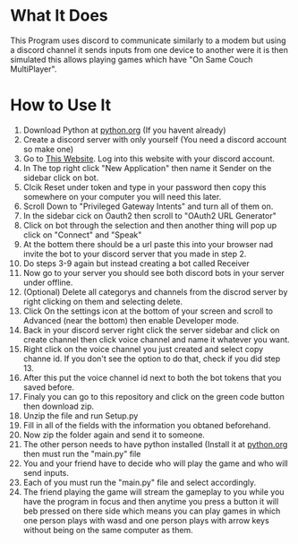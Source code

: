 # What It Does
This Program uses discord to communicate similarly to a modem but using a discord channel it sends inputs from one device to another were it is then simulated this allows playing games which have  "On Same Couch MultiPlayer".
# How to Use It
1. Download Python at [python.org](python.org) (If you havent already)
2. Create a discord server with only yourself (You need a discord account so make one)
3. Go to [This Website](discord.com/developers/applications). Log into this website with your discord account.
4. In The top right click "New Application" then name it Sender on the sidebar click on bot.
5. Clcik Reset under token and type in your password then copy this somewhere on your computer you will need this later.
6. Scroll Down to "Privileged Gateway Intents" and turn all of them on.
7. In the sidebar cick on Oauth2 then scroll to "OAuth2 URL Generator"
8. Click on bot through the selection and then another thing will pop up click on "Connect" and "Speak"
9. At the bottem there should be a url paste this into your browser nad invite the bot to your discord server that you made in step 2.
10. Do steps 3-9 again but instead creating a bot called Receiver
11. Now go to your server you should see both discord bots in your server under offline.
12. (Optional) Delete all categorys and channels from the discrod server by right clicking on them and selecting delete.
13. Click On the settings icon at the bottom of your screen and scroll to Advanced (near the bottom) then enable Developer mode.
14. Back in your discord server right click the server sidebar and click on create channel then click voice channel and name it whatever you want.
15. Right click on the voice channel you just created and select copy channe id. If you don't see the option to do that, check if you did step 13.
16. After this put the voice channel id next to both the bot tokens that you saved before.
17. Finaly you can go to this repository and click on the green code button then download zip.
18. Unzip the file and run Setup.py
19. Fill in all of the fields with the information you obtaned beforehand.
20. Now zip the folder again and send it to someone.
21. The other person needs to have python installed (Install it at [python.org](python.org) then must run the "main.py" file
22. You and your friend have to decide who will play the game and who will send inputs.
23. Each of you must run the "main.py" file and select accordingly.
24. The friend playing the game will stream the gameplay to you while you have the program in focus and then anytime you press a button it will beb pressed on there side which means you can play games in which one person plays with wasd and one person plays with arrow keys without being on the same computer as them.
